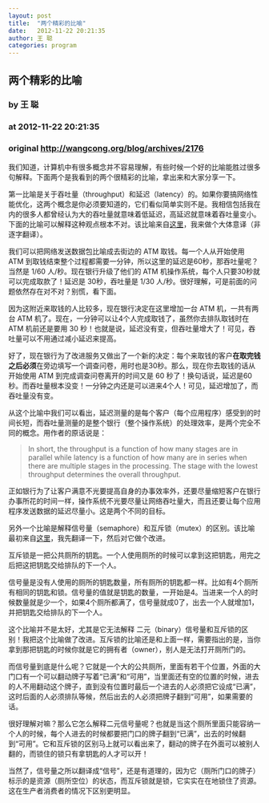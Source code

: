 ```yaml
---
layout: post
title:  "两个精彩的比喻"
date:   2012-11-22 20:21:35
author: 王 聪
categories: program
---
```


## 两个精彩的比喻
### by 王 聪
### at 2012-11-22 20:21:35
### original <http://wangcong.org/blog/archives/2176>

<p>我们知道，计算机中有很多概念并不容易理解，有些时候一个好的比喻能胜过很多句解释。下面两个是我看到的两个很精彩的比喻，拿出来和大家分享一下。</p>
<p>第一比喻是关于吞吐量（throughput）和延迟（latency）的。如果你要搞网络性能优化，这两个概念是你必须要知道的，它们看似简单实则不是。我相信包括我在内的很多人都曾经认为大的吞吐量就意味着低延迟，高延迟就意味着吞吐量变小。下面的比喻可以解释这种观点根本不对。该比喻来自<a href="http://techdiscuss.wordpress.com/2010/01/21/throughput-and-latency/">这里</a>，我来做个大体意译（非逐字翻译）。</p>
<p>我们可以把网络发送数据包比喻成去街边的 ATM 取钱。每一个人从开始使用 ATM 到取钱结束整个过程都需要一分钟，所以这里的延迟是60秒，那吞吐量呢？当然是 1/60 人/秒。现在银行升级了他们的 ATM 机操作系统，每个人只要30秒就可以完成取款了！延迟是 30秒，吞吐量是 1/30 人/秒。很好理解，可是前面的问题依然存在对不对？别慌，看下面。</p>
<p>因为这附近来取钱的人比较多，现在银行决定在这里增加一台 ATM 机，一共有两台 ATM 机了。现在，一分钟可以让4个人完成取钱了，虽然你去排队取钱时在 ATM 机前还是要用 30 秒！也就是说，延迟没有变，但吞吐量增大了！可见，吞吐量可以不用通过减小延迟来提高。</p>
<p>好了，现在银行为了改进服务又做出了一个新的决定：每个来取钱的客户<strong>在取完钱之后必须</strong>在旁边填写一个调查问卷，用时也是30秒。那么，现在你去取钱的话从开始使用 ATM 到完成调查问卷离开的时间又是 60 秒了！换句话说，延迟是60秒。而吞吐量根本没变！一分钟之内还是可以进来4个人！可见，延迟增加了，而吞吐量没有变。</p>
<p>从这个比喻中我们可以看出，延迟测量的是每个客户（每个应用程序）感受到的时间长短，而吞吐量测量的是整个银行（整个操作系统）的处理效率，是两个完全不同的概念。用作者的原话说是：</p>
<blockquote><p>In short, the throughput is a function of how many stages are in parallel while latency is a function of how many are in series when there are multiple stages in the processing. The stage with the lowest throughput determines the overall throughput.</p></blockquote>
<p>正如银行为了让客户满意不光要提高自身的办事效率外，还要尽量缩短客户在银行办事所花的时间一样，操作系统不光要尽量让网络吞吐量大，而且还要让每个应用程序发送数据的延迟尽量小。这是两个不同的目标。</p>
<p>另外一个比喻是解释信号量（semaphore）和互斥锁（mutex）的区别。该比喻最初来自<a href="http://koti.mbnet.fi/niclasw/MutexSemaphore.html">这里</a>，我先翻译一下，然后对它做个改进。</p>
<p>互斥锁是一把公共厕所的钥匙。一个人使用厕所的时候可以拿到这把钥匙，用完之后把这把钥匙交给排队的下一个人。</p>
<p>信号量是没有人使用的厕所的钥匙数量，所有厕所的钥匙都一样。比如有4个厕所有相同的钥匙和锁。信号量的值就是钥匙的数量，一开始是4。当进来一个人的时候数量就是少一个，如果4个厕所都满了，信号量就成0了，出去一个人就增加1，并把钥匙交给排队的下一个人。</p>
<p>这个比喻并不是太好，尤其是它无法解释 二元（binary）信号量和互斥锁的区别！我把这个比喻做了改进。互斥锁的比喻还是和上面一样，需要指出的是，当你拿到那把钥匙的时候你就是它的拥有者（owner），别人是无法打开厕所门的。</p>
<p>而信号量到底是什么呢？它就是一个大的公共厕所，里面有若干个位置，外面的大门口有一个可以翻动牌子写着“已满”和“可用”，当里面还有空的位置的时候，进去的人不用翻动这个牌子，直到没有位置时最后一个进去的人必须把它设成“已满”，这时后面的人必须排队等候，然后出去的人必须把牌子翻到“可用”，如果需要的话。</p>
<p>很好理解对嘛？那么它怎么解释二元信号量呢？也就是当这个厕所里面只能容纳一个人的时候，每个人进去的时候都要把门口的牌子翻到“已满”，出去的时候翻到“可用”。它和互斥锁的区别马上就可以看出来了，翻动的牌子在外面可以被别人翻的，而锁住的锁只有拿钥匙的人才可以开！</p>
<p>当然了，信号量之所以翻译成“信号”，还是有道理的，因为它（厕所门口的牌子）标示的是资源（厕所空位）的状态，而互斥锁就是锁，它实实在在地锁住了资源。这在生产者消费者的情况下区别更明显。</p>